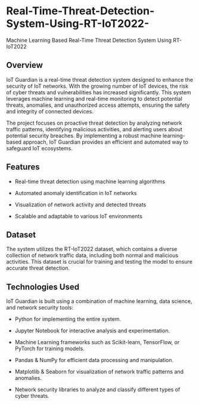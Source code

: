 # Real-Time-Threat-Detection-System-Using-RT-IoT2022-
 Machine Learning Based Real-Time Threat Detection System Using RT-IoT2022 

## Overview

IoT Guardian is a real-time threat detection system designed to enhance the security of IoT networks. With the growing number of IoT devices, the risk of cyber threats and vulnerabilities has increased significantly. This system leverages machine learning and real-time monitoring to detect potential threats, anomalies, and unauthorized access attempts, ensuring the safety and integrity of connected devices.

The project focuses on proactive threat detection by analyzing network traffic patterns, identifying malicious activities, and alerting users about potential security breaches. By implementing a robust machine learning-based approach, IoT Guardian provides an efficient and automated way to safeguard IoT ecosystems.

## Features

- Real-time threat detection using machine learning algorithms

- Automated anomaly identification in IoT networks

- Visualization of network activity and detected threats

- Scalable and adaptable to various IoT environments

## Dataset

The system utilizes the RT-IoT2022 dataset, which contains a diverse collection of network traffic data, including both normal and malicious activities. This dataset is crucial for training and testing the model to ensure accurate threat detection.

## Technologies Used

IoT Guardian is built using a combination of machine learning, data science, and network security tools:

- Python for implementing the entire system.

- Jupyter Notebook for interactive analysis and experimentation.

- Machine Learning frameworks such as Scikit-learn, TensorFlow, or PyTorch for training models.

- Pandas & NumPy for efficient data processing and manipulation.

- Matplotlib & Seaborn for visualization of network traffic patterns and anomalies.

- Network security libraries to analyze and classify different types of cyber threats.

